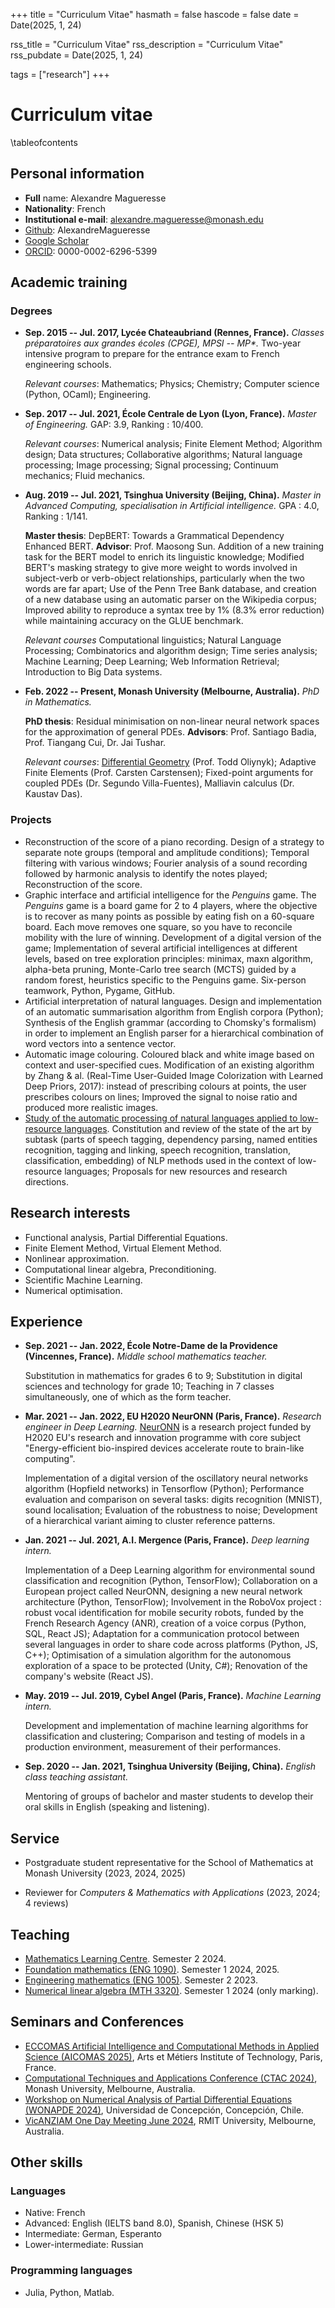 +++
title = "Curriculum Vitae"
hasmath = false
hascode = false
date = Date(2025, 1, 24)

rss_title = "Curriculum Vitae"
rss_description = "Curriculum Vitae"
rss_pubdate = Date(2025, 1, 24)

tags = ["research"]
+++

# Curriculum vitae

\tableofcontents

## Personal information

* **Full** name: Alexandre Magueresse
* **Nationality**: French
* **Institutional e-mail**: alexandre.magueresse@monash.edu
* [Github](https://github.com/AlexandreMagueresse): AlexandreMagueresse
* [Google Scholar](https://scholar.google.com/citations?hl=fr&user=AqaKsxwAAAAJ)
* [ORCID](https://orcid.org/0000-0002-6296-5399): 0000-0002-6296-5399

## Academic training

### Degrees
* **Sep. 2015 -- Jul. 2017, Lycée Chateaubriand (Rennes, France).** *Classes préparatoires aux grandes écoles (CPGE), MPSI -- MP\*.* Two-year intensive program to prepare for the entrance exam to French engineering schools.
    
    *Relevant courses*: Mathematics; Physics; Chemistry; Computer science (Python, OCaml); Engineering.
    
* **Sep. 2017 -- Jul. 2021, École Centrale de Lyon (Lyon, France).** *Master of Engineering.* GAP: 3.9, Ranking : 10/400.
    
    *Relevant courses*: Numerical analysis; Finite Element Method; Algorithm design; Data structures; Collaborative algorithms; Natural language processing; Image processing; Signal processing; Continuum mechanics; Fluid mechanics.

* **Aug. 2019 -- Jul. 2021, Tsinghua University (Beijing, China).** *Master in Advanced Computing, specialisation in Artificial intelligence.* GPA : 4.0, Ranking : 1/141.
    
    **Master thesis**: DepBERT: Towards a Grammatical Dependency Enhanced BERT. **Advisor**: Prof. Maosong Sun. Addition of a new training task for the BERT model to enrich its linguistic knowledge; Modified BERT's masking strategy to give more weight to words involved in subject-verb or verb-object relationships, particularly when the two words are far apart; Use of the Penn Tree Bank database, and creation of a new database using an automatic parser on the Wikipedia corpus; Improved ability to reproduce a syntax tree by 1% (8.3% error reduction) while maintaining accuracy on the GLUE benchmark.
    
    *Relevant courses* Computational linguistics; Natural Language Processing; Combinatorics and algorithm design; Time series analysis; Machine Learning; Deep Learning; Web Information Retrieval; Introduction to Big Data systems.

* **Feb. 2022 -- Present, Monash University (Melbourne, Australia).** *PhD in Mathematics.*

    **PhD thesis**: Residual minimisation on non-linear neural network spaces for the approximation of general PDEs. **Advisors**: Prof. Santiago Badia, Prof. Tiangang Cui, Dr. Jai Tushar.
    
    *Relevant courses*: [Differential Geometry](https://handbook.monash.edu/2025/units/MTH5111?year=2025) (Prof. Todd Oliynyk); Adaptive Finite Elements (Prof. Carsten Carstensen); Fixed-point arguments for coupled PDEs (Dr. Segundo Villa-Fuentes), Malliavin calculus (Dr. Kaustav Das).

### Projects
* Reconstruction of the score of a piano recording. Design of a strategy to separate note groups (temporal and amplitude conditions); Temporal filtering with various windows; Fourier analysis of a sound recording followed by harmonic analysis to identify the notes played; Reconstruction of the score.
* Graphic interface and artificial intelligence for the *Penguins* game. The *Penguins* game is a board game for 2 to 4 players, where the objective is to recover as many points as possible by eating fish on a 60-square board. Each move removes one square, so you have to reconcile mobility with the lure of winning. Development of a digital version of the game; Implementation of several artificial intelligences at different levels, based on tree exploration principles: minimax, maxn algorithm, alpha-beta pruning, Monte-Carlo tree search (MCTS) guided by a random forest, heuristics specific to the Penguins game. Six-person teamwork, Python, Pygame, GitHub.
* Artificial interpretation of natural languages. Design and implementation of an automatic summarisation algorithm from English corpora (Python); Synthesis of the English grammar (according to Chomsky's formalism) in order to implement an English parser for a hierarchical combination of word vectors into a sentence vector.
* Automatic image colouring. Coloured black and white image based on context and user-specified cues. Modification of an existing algorithm by Zhang & al. (Real-Time User-Guided Image Colorization with Learned Deep Priors, 2017): instead of prescribing colours at points, the user prescribes colours on lines; Improved the signal to noise ratio and produced more realistic images.
* [Study of the automatic processing of natural languages applied to low-resource languages](https://arxiv.org/abs/2006.07264). Constitution and review of the state of the art by subtask (parts of speech tagging, dependency parsing, named entities recognition, tagging and linking, speech recognition, translation, classification, embedding) of NLP methods used in the context of low-resource languages; Proposals for new resources and research directions.

## Research interests
* Functional analysis, Partial Differential Equations.
* Finite Element Method, Virtual Element Method.
* Nonlinear approximation.
* Computational linear algebra, Preconditioning.
* Scientific Machine Learning.
* Numerical optimisation.

## Experience
* **Sep. 2021 -- Jan. 2022, École Notre-Dame de la Providence (Vincennes, France).** *Middle school mathematics teacher.*

    Substitution in mathematics for grades 6 to 9; Substitution in digital sciences and technology for grade 10; Teaching in 7 classes simultaneously, one of which as the form teacher.

* **Mar. 2021 -- Jan. 2022, EU H2020 NeurONN (Paris, France).** *Research engineer in Deep Learning.* [NeurONN](https://www.neuronn.eu/) is a research project funded by H2020 EU's research and innovation programme with core subject "Energy-efficient bio-inspired devices accelerate route to brain-like computing".

    Implementation of a digital version of the oscillatory neural networks algorithm (Hopfield networks) in Tensorflow (Python); Performance evaluation and comparison on several tasks: digits recognition (MNIST), sound localisation; Evaluation of the robustness to noise; Development of a hierarchical variant aiming to cluster reference patterns.

* **Jan. 2021 -- Jul. 2021, A.I. Mergence (Paris, France).** *Deep learning intern.*

    Implementation of a Deep Learning algorithm for environmental sound classification and recognition (Python, TensorFlow); Collaboration on a European project called NeurONN, designing a new neural network architecture (Python, TensorFlow); Involvement in the RoboVox project : robust vocal identification for mobile security robots, funded by the French Research Agency (ANR), creation of a voice corpus (Python, SQL, React JS); Adaptation for a communication protocol between several languages in order to share code across platforms (Python, JS, C++); Optimisation of a simulation algorithm for the autonomous exploration of a space to be protected (Unity, C#); Renovation of the company's website (React JS).

* **May. 2019 -- Jul. 2019, Cybel Angel (Paris, France).** *Machine Learning intern.*

    Development and implementation of machine learning algorithms for classification and clustering; Comparison and testing of models in a production environment, measurement of their performances.

* **Sep. 2020 -- Jan. 2021, Tsinghua University (Beijing, China).** *English class teaching assistant.*

    Mentoring of groups of bachelor and master students to develop their oral skills in English (speaking and listening).

## Service
* Postgraduate student representative for the School of Mathematics at Monash University (2023, 2024, 2025)

* Reviewer for *Computers & Mathematics with Applications* (2023, 2024; 4 reviews)

## Teaching
* [Mathematics Learning Centre](https://www.monash.edu/science/schools/school-of-mathematics/current/learning-centre). Semester 2 2024.
* [Foundation mathematics (ENG 1090)](https://handbook.monash.edu/2025/units/ENG1090?year=2025). Semester 1 2024, 2025.
* [Engineering mathematics (ENG 1005)](https://handbook.monash.edu/2025/units/ENG1005?year=2025). Semester 2 2023.
* [Numerical linear algebra (MTH 3320)](https://handbook.monash.edu/2025/units/MTH3320?year=2025). Semester 1 2024 (only marking).

## Seminars and Conferences
* [ECCOMAS Artificial Intelligence and Computational Methods in Applied Science (AICOMAS 2025)](https://dte_aicomas_2025.iacm.info/), Arts et Métiers Institute of Technology, Paris, France.
* [Computational Techniques and Applications Conference (CTAC 2024)](https://www.monash.edu/science/schools/school-of-mathematics/ctac2024), Monash University, Melbourne, Australia.
* [Workshop on Numerical Analysis of Partial Differential Equations (WONAPDE 2024)](https://www.ci2ma.udec.cl/wonapde2024/), Universidad de Concepción, Concepción, Chile.
* [VicANZIAM One Day Meeting June 2024](https://www.anziam.org.au/VicANZIAM+One+Day+Meeting+June+2024), RMIT University, Melbourne, Australia.

## Other skills

### Languages
* Native: French
* Advanced: English (IELTS band 8.0), Spanish, Chinese (HSK 5)
* Intermediate: German, Esperanto
* Lower-intermediate: Russian

### Programming languages
* Julia, Python, Matlab.
